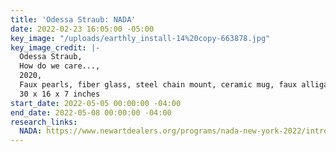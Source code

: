 ```yaml
---
title: 'Odessa Straub: NADA'
date: 2022-02-23 16:05:00 -05:00
key_image: "/uploads/earthly_install-14%20copy-663878.jpg"
key_image_credit: |-
  Odessa Straub,
  How do we care...,
  2020,
  Faux pearls, fiber glass, steel chain mount, ceramic mug, faux alligator purse, ribbon, vinyl tubing, polyester dye, gold enamel, live plant (Marimo moss ball),
  30 x 16 x 7 inches
start_date: 2022-05-05 00:00:00 -04:00
end_date: 2022-05-08 00:00:00 -04:00
research_links:
  NADA: https://www.newartdealers.org/programs/nada-new-york-2022/introduction
---
```


